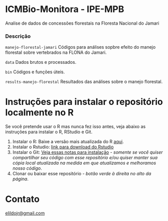 # ICMBio-Monitora - IPE-MPB

Analise de dados de concessões florestais na Floresta Nacional do Jamari


### Descrição
```manejo-florestal-jamari``` Códigos para análises sopbre efeito do manejo florestal sobre vertebrados na FLONA do Jamari.

```data``` Dados brutos e processados. 

```bin``` Códigos e funções úteis.

```results-manejo-florestal``` Resultados das análises sobre o manejo florestal.

# Instruções para instalar o repositório localmente no R
Se você pretende usar o R mas nunca fez isso antes, veja abaixo as instruções para instalar o R, RStudio e Git.
1. Instalar o R: Baixe a versão mais atualizada do R [aqui](https://cran.rstudio.com).
2. Instalar o Rstudio: [link para download do Rstudio](https://www.rstudio.com/products/rstudio/download/)
3. Instalar o Git: [Veja essas notas para instalação](https://support.rstudio.com/hc/en-us/articles/200532077-Version-Control-with-Git-and-SVN) -  _somente se você quiser compartilhar seu código com esse repositório e/ou quiser manter sua cópia local atualizada na medida em que atualizamos e melhoramos nosso código_.
4. Clonar ou baixar esse repositório - _botão verde à direita no alto da página_.


# Contato
<elildojr@gmail.com>
